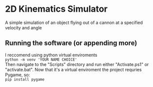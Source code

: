 # 2D Kinematics Simulator
A simple simulation of an object flying out of a cannon at a specified velocity and angle

## Running the software (or appending more)
I reccomend using python virtual enviroments  
```python -m venv 'YOUR NAME CHOICE'```  
Then navigate to the "Scripts" directory and run either "Activate.ps1" or "activate.bat". Now that it's a virtual enviroment the project requries Pygame, so:  
```pip install pygame```